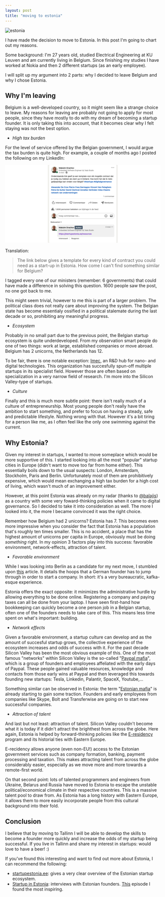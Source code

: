 ```yaml
---
layout: post
title: "moving to estonia"
---
```


![estonia](/images/moving-to-estonia/e-estonia.jpg)

I have made the decision to move to Estonia. In this post I'm going to chart out my reasons.

Some background: I'm 27 years old, studied Electrical Engineering at KU Leuven and am currently living in Belgium. Since finishing my studies I have worked at Nokia and then 2 different startups (as an early employee). 

I will split up my argument into 2 parts: why I decided to leave Belgium and why I chose Estonia.

## Why I'm leaving

Belgium is a well-developed country, so it might seem like a strange choice to leave. My reasons for leaving are probably not going to apply for most people, since they have mostly to do with my dream of becoming a startup founder. It is only taking this into account, that it becomes clear why I felt staying was not the best option.

- _High tax burden_

For the level of service offered by the Belgian government, I would argue the tax burden is quite high. For example, a couple of months ago I posted the following on my LinkedIn:

![linkedin](/images/moving-to-estonia/linkedin.png)

Translation:

> The link below gives a template for every kind of contract you could need as a start-up in Estonia. How come I can't find something similar for Belgium?

I tagged every one of our ministers (remember: 6 governments) that could have made a difference in solving this question. 1600 people saw the post, no one got back to me. 

This might seem trivial, however to me this is part of a larger problem. The political class does not really care about improving the system. The Belgian state has become essentialy ossified in a political stalemate during the last decade or so, prohibiting any meaningful progress.

- _Ecosystem_ 

Probably in no small part due to the previous point, the Belgian startup ecosystem is quite underdeveloped. From my observation smart people do one of two things: work at large, established companies or move abroad. Belgium has 2 unicorns, the Netherlands has 12.

To be fair, there is one notable exception: [Imec](https://www.imec-int.com/en), an R&D hub for nano- and digital technologies. This organization has succesfully spun-off multiple startups in its specialist field. However those are often based on specialization in a very narrow field of research. I'm more into the Silicon Valley-type of startups.

- _Culture_

Finally and this is much more subtle point: there isn't really much of a culture of entrepreneurship. Most young people don't really have the ambition to start something, and prefer to focus on having a steady, safe and predictable lifestyle. Nothing wrong with that. However it's a bit tiring for a person like me, as I often feel like the only one swimming against the current.

## Why Estonia?

Given my interest in startups, I wanted to move someplace which would be more supportive of this. I started looking into all the most "popular" startup cities in Europe (didn't want to move too far from home either). This essentially boils down to the usual suspects: London, Amsterdam, Stockholm, Paris and Berlin. Unfortunately most of them are prohibitively expensive, which would mean exchanging a high tax burden for a high cost of living, which wasn't much of an improvement either. 

However, at this point Estonia was already on my radar (thanks to [@balajis](https://twitter.com/balajis)) as a country with some very foward-thinking policies when it came to digital governance. So I decided to take it into consideration as well. The more I looked into it, the more I became convinced it was the right choice. 

Remember how Belgium had 2 unicorns? Estonia has 7. This becomes even more impressive when you consider the fact that Estonia has a population that's roughly ten times smaller. This is no accident, a place that has the highest amount of unicorns per capita in Europe, obviously must be doing _something_ right. In my opinion 3 factors play into this success: favorable environment, network-effects, attraction of talent. 

- _Favorable environment_

While I was looking into Berlin as a candidate for my next move, I stumbled upon [this](https://peerrich.com/posts/how-i-would-start-my-next-startup-in-germany-without-a-gmbh) article. It details the hoops that a German founder has to jump through in order to start a company. In short: it's a very bureaucratic, kafka-esque experience. 

Estonia offers the exact opposite: it minimizes the administrative hurdle by allowing everything to be done online. Registering a company and paying taxes can all be done from your laptop. I have seen first-hand how bookkeeping can quickly become a one person job in a Belgian startup, often one of the founders needs to take care of this. This means less time spent on what's important: building. 

- _Network effects_

Given a favorable environment, a startup culture can develop and as the amount of succesful startup grows, the collective experience of the ecosystem increases and odds of success with it. For the past decade Silicon Valley has been the most obvious example of this. One of the most famous "networks" within Silicon Valley is the so-called "[Paypal mafia](https://en.wikipedia.org/wiki/PayPal_Mafia)", which is a group of founders and employees affeliated with the early days of Paypal. These people gained valuable resources, knowledge and contacts from those early wins at Paypal and then leveraged this towards founding new startups: Tesla, Linkedin, Palantir, SpaceX, Youtube,...

Something similar can be observed in Estonia: the term "[Estonian mafia](https://www.lift99.co/walloffame)" is already starting to gain some traction. Founders and early employees from companies like Skype, Bolt and Transferwise are going on to start new successful companies. 

- _Attraction of talent_

And last but not least: attraction of talent. Silicon Valley couldn't become what it is today if it didn't attract the brighthest from across the globe. Here again, Estonia is helped by forward-thinking policies like the [E-residency](https://www.e-resident.gov.ee/) program and its historial ties with Eastern Europe. 

E-recidency allows anyone (even non-EU!) access to the Estonian government services such as company formation, banking, payment processing and taxation. This makes attracting talent from across the globe considerably easier, especially as we move more and more towards a remote-first world. 

On that second point: lots of talented programmers and engineers from Ukraine, Belarus and Russia have moved to Estonia to escape the unstable political/economical climate in their respective countries. This is a massive talent pool to draw from. As Estonia has a long history with Eastern Europe, it allows them to more easily incorporate people from this cultural background into their fold. 

## Conclusion

I believe that by moving to Tallinn I will be able to develop the skills to become a founder more quickly and increase the odds of my startup being successful. If you live in Tallinn and share my interest in startups: would love to have a beer! :)

If you've found this interesting and want to find out more about Estonia, I can recommend the following:

- [startupestonia.ee](https://startupestonia.ee/): gives a very clear overview of the Estonian startup ecosystem.
- [Startup in Estonia](https://www.youtube.com/channel/UCZqVkdpDBrkCJVqL-s-aiPA): interviews with Estonian founders. [This](https://www.youtube.com/watch?v=z-matT605ss) episode I found the most inspiring.


